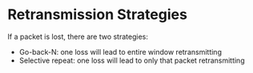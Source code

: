 # Retransmission Strategies

If a packet is lost, there are two strategies:
* Go-back-N: one loss will lead to entire window retransmitting
* Selective repeat: one loss will lead to only that packet retransmitting
